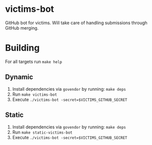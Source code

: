 victims-bot
===========

GitHub bot for victims. Will take care of handling submissions
through GitHub merging.

Building
========

For all targets run ``make help``

Dynamic
-------
1. Install dependencies via ``govendor`` by running: ``make deps``
2. Run ``make victims-bot``
3. Execute ``./victims-bot -secret=$VICTIMS_GITHUB_SECRET``

Static
------
1. Install dependencies via ``govendor`` by running: ``make deps``
2. Run ``make static-victims-bot``
3. Execute ``./victims-bot -secret=$VICTIMS_GITHUB_SECRET``
